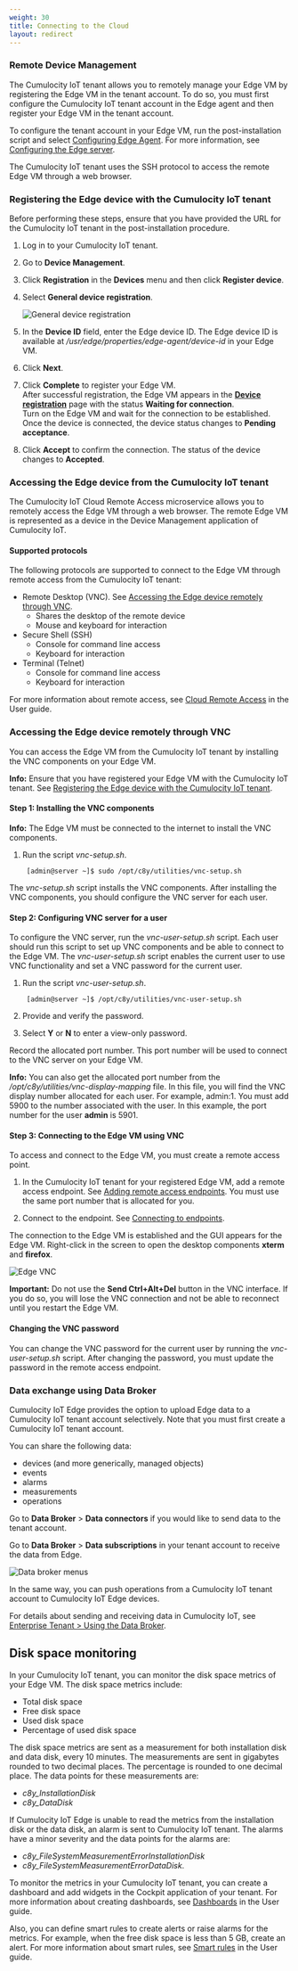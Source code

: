 ```yaml
---
weight: 30
title: Connecting to the Cloud
layout: redirect
---
```


### Remote Device Management

The Cumulocity IoT tenant allows you to remotely manage your Edge VM by registering the Edge VM in the tenant account. To do so, you must first configure the Cumulocity IoT tenant account in the Edge agent and then register your Edge VM in the tenant account.

To configure the tenant account in your Edge VM, run the post-installation script and select [Configuring Edge Agent](/edge/installation/#configuring-edge-agent). For more information, see [Configuring the Edge server](/edge/installation/#configuring-the-edge-server).

The Cumulocity IoT tenant uses the SSH protocol to access the remote Edge VM through a web browser.

### Registering the Edge device with the Cumulocity IoT tenant

Before performing these steps, ensure that you have provided the URL for the Cumulocity IoT tenant in the post-installation procedure.   

1. Log in to your Cumulocity IoT tenant. 
2. Go to **Device Management**.
3. Click **Registration** in the **Devices** menu and then click **Register device**.
4. Select **General device registration**.

	<img src="/images/users-guide/DeviceManagement/devmgmt-registration-general.png" alt="General device registration" style="max-width: 100%">

5. In the **Device ID** field, enter the Edge device ID. The Edge device ID is available at */usr/edge/properties/edge-agent/device-id* in your Edge VM.
6. Click **Next**.
7. Click **Complete** to register your Edge VM.<br>
After successful registration, the Edge VM appears in the [**Device registration**](/users-guide/device-management/#dev-registration) page with the status **Waiting for connection**.<br>
Turn on the Edge VM and wait for the connection to be established.
Once the device is connected, the device status changes to **Pending acceptance**.
8. Click **Accept** to confirm the connection. The status of the device changes to **Accepted**.

### Accessing the Edge device from the Cumulocity IoT tenant

The Cumulocity IoT Cloud Remote Access microservice allows you to remotely access the Edge VM through a web browser. The remote Edge VM is represented as a device in the Device Management application of Cumulocity IoT.

#### Supported protocols

The following protocols are supported to connect to the Edge VM through remote access from the Cumulocity IoT tenant:

* Remote Desktop (VNC). See [Accessing the Edge device remotely through VNC](/edge/usage/#accessing-the-edge-device-remotely-through-vnc).
	* Shares the desktop of the remote device
	* Mouse and keyboard for interaction
* Secure Shell (SSH)
	* Console for command line access
	* Keyboard for interaction
* Terminal (Telnet)
	* Console for command line access
	* Keyboard for interaction

For more information about remote access, see [Cloud Remote Access](/users-guide/optional-services/#cloud-remote-access) in the User guide.

### Accessing the Edge device remotely through VNC

You can access the Edge VM from the Cumulocity IoT tenant by installing the VNC components on your Edge VM. 

**Info:** Ensure that you have registered your Edge VM with the Cumulocity IoT tenant. See [Registering the Edge device with the Cumulocity IoT tenant](/edge/usage/#registering-the-edge-device-with-the-cumulocity-iot-tenant).

#### Step 1: Installing the VNC components

**Info:** The Edge VM must be connected to the internet to install the VNC components.

1. Run the script *vnc-setup.sh*.

	` [admin@server ~]$ sudo /opt/c8y/utilities/vnc-setup.sh`

The *vnc-setup.sh* script installs the VNC components. After installing the VNC components, you should configure the VNC server for each user.

#### Step 2: Configuring VNC server for a user

To configure the VNC server, run the *vnc-user-setup.sh* script. Each user should run this script to set up VNC components and be able to connect to the Edge VM. The *vnc-user-setup.sh* script enables the current user to use VNC functionality and set a VNC password for the current user. 
 
1. Run the script *vnc-user-setup.sh*.

	` [admin@server ~]$ /opt/c8y/utilities/vnc-user-setup.sh`

2. Provide and verify the password.

3. Select **Y** or **N** to enter a view-only password.

Record the allocated port number. This port number will be used to connect to the VNC server on your Edge VM.

**Info:** You can also get the allocated port number from the */opt/c8y/utilities/vnc-display-mapping* file. In this file, you will find the VNC display number allocated for each user. For example, admin:1. You must add 5900 to the number associated with the user. In this example, the port number for the user **admin** is 5901.

#### Step 3: Connecting to the Edge VM using VNC

To access and connect to the Edge VM, you must create a remote access point.

1. In the Cumulocity IoT tenant for your registered Edge VM, add a remote access endpoint. See [Adding remote access endpoints](/users-guide/optional-services/#adding-remote-access-endpoints-via-vnc). You must use the same port number that is allocated for you.

2. Connect to the endpoint. See [Connecting to endpoints](/users-guide/optional-services/#connecting-to-endpoints).

The connection to the Edge VM is established and the GUI appears for the Edge VM. Right-click in the screen to open the desktop components **xterm** and **firefox**.

<img src="/images/edge/edge-vnc-gui-screen.png" alt="Edge VNC" style="max-width: 75%">

**Important:** Do not use the **Send Ctrl+Alt+Del** button in the VNC interface. If you do so, you will lose the VNC connection and not be able to reconnect until you restart the Edge VM.

#### Changing the VNC password

You can change the VNC password for the current user by running the *vnc-user-setup.sh* script. After changing the password, you must update the password in the remote access endpoint.

### Data exchange using Data Broker

Cumulocity IoT Edge provides the option to upload Edge data to a Cumulocity IoT tenant account selectively. Note that you must first create a Cumulocity IoT tenant account.

You can share the following data:

* devices (and more generically, managed objects)
* events
* alarms
* measurements
* operations

Go to **Data Broker** > **Data connectors** if you would like to send data to the tenant account. 

Go to **Data Broker** > **Data subscriptions** in your tenant account to receive the data from Edge.

<img src="/images/users-guide/enterprise-tenant/et-data-broker-navigator.png" alt="Data broker menus">

In the same way, you can push operations from a Cumulocity IoT tenant account to Cumulocity IoT Edge devices.
 
For details about sending and receiving data in Cumulocity IoT, see [Enterprise Tenant > Using the Data Broker](/users-guide/enterprise-edition#data-broker).

## Disk space monitoring

In your Cumulocity IoT tenant, you can monitor the disk space metrics of your Edge VM. The disk space metrics include:

* Total disk space
* Free disk space
* Used disk space
* Percentage of used disk space

The disk space metrics are sent as a measurement for both installation disk and data disk, every 10 minutes. The measurements are sent in gigabytes rounded to two decimal places. The percentage is rounded to one decimal place. The data points for these measurements are:

* *c8y_InstallationDisk*
* *c8y_DataDisk* 

If Cumulocity IoT Edge is unable to read the metrics from the installation disk or the data disk, an alarm is sent to Cumulocity IoT tenant. The alarms have a minor severity and the data points for the alarms are:

* *c8y_FileSystemMeasurementErrorInstallationDisk*
* *c8y_FileSystemMeasurementErrorDataDisk*. 

To monitor the metrics in your Cumulocity IoT tenant, you can create a dashboard and add widgets in the Cockpit application of your tenant. For more information about creating dashboards, see [Dashboards](/users-guide/cockpit/#dashboards) in the User guide.

Also, you can define smart rules to create alerts or raise alarms for the metrics. For example, when the free disk space is less than 5 GB, create an alert. For more information about smart rules, see [Smart rules](/users-guide/cockpit/#smart-rules) in the User guide.  